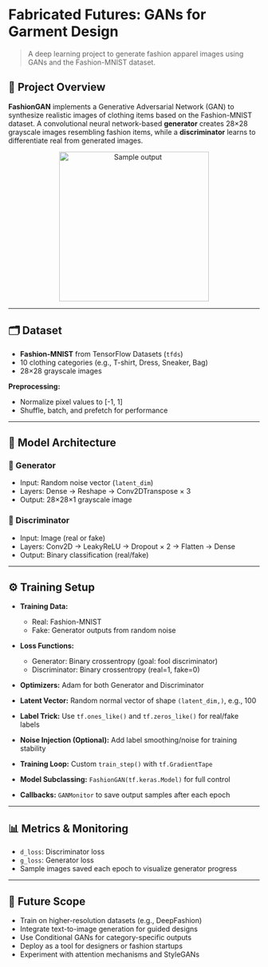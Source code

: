 # Fabricated Futures: GANs for Garment Design

> A deep learning project to generate fashion apparel images using GANs and the Fashion-MNIST dataset.

## 🧵 Project Overview

**FashionGAN** implements a Generative Adversarial Network (GAN) to synthesize realistic images of clothing items based on the Fashion-MNIST dataset. A convolutional neural network-based **generator** creates 28×28 grayscale images resembling fashion items, while a **discriminator** learns to differentiate real from generated images.

<p align="center">
  <img src="samples/epoch_50.png" alt="Sample output" width="300"/>
</p>

---

## 🗂 Dataset

- **Fashion-MNIST** from TensorFlow Datasets (`tfds`)
- 10 clothing categories (e.g., T-shirt, Dress, Sneaker, Bag)
- 28×28 grayscale images

**Preprocessing:**
- Normalize pixel values to [-1, 1]
- Shuffle, batch, and prefetch for performance

---

## 🧠 Model Architecture

### 🧵 Generator
- Input: Random noise vector (`latent_dim`)
- Layers: Dense → Reshape → Conv2DTranspose × 3
- Output: 28×28×1 grayscale image

### 🧵 Discriminator
- Input: Image (real or fake)
- Layers: Conv2D → LeakyReLU → Dropout × 2 → Flatten → Dense
- Output: Binary classification (real/fake)

---

## ⚙️ Training Setup

- **Training Data:**
  - Real: Fashion-MNIST
  - Fake: Generator outputs from random noise

- **Loss Functions:**
  - Generator: Binary crossentropy (goal: fool discriminator)
  - Discriminator: Binary crossentropy (real=1, fake=0)

- **Optimizers:** Adam for both Generator and Discriminator

- **Latent Vector:** Random normal vector of shape `(latent_dim,)`, e.g., 100

- **Label Trick:** Use `tf.ones_like()` and `tf.zeros_like()` for real/fake labels

- **Noise Injection (Optional):** Add label smoothing/noise for training stability

- **Training Loop:** Custom `train_step()` with `tf.GradientTape`

- **Model Subclassing:** `FashionGAN(tf.keras.Model)` for full control

- **Callbacks:** `GANMonitor` to save output samples after each epoch

---

## 📊 Metrics & Monitoring

- `d_loss`: Discriminator loss
- `g_loss`: Generator loss
- Sample images saved each epoch to visualize generator progress

---

## 🚀 Future Scope

- Train on higher-resolution datasets (e.g., DeepFashion)
- Integrate text-to-image generation for guided designs
- Use Conditional GANs for category-specific outputs
- Deploy as a tool for designers or fashion startups
- Experiment with attention mechanisms and StyleGANs


